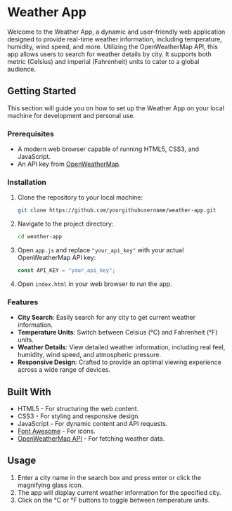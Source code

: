 # Weather App

Welcome to the Weather App, a dynamic and user-friendly web application designed to provide real-time weather information, including temperature, humidity, wind speed, and more. Utilizing the OpenWeatherMap API, this app allows users to search for weather details by city. It supports both metric (Celsius) and imperial (Fahrenheit) units to cater to a global audience.

## Getting Started

This section will guide you on how to set up the Weather App on your local machine for development and personal use.

### Prerequisites

- A modern web browser capable of running HTML5, CSS3, and JavaScript.
- An API key from [OpenWeatherMap](https://openweathermap.org/api).

### Installation

1. Clone the repository to your local machine:
   ```bash
   git clone https://github.com/yourgithubusername/weather-app.git
   ```

2. Navigate to the project directory:
   ```bash
   cd weather-app
   ```

3. Open `app.js` and replace `"your_api_key"` with your actual OpenWeatherMap API key:
   ```javascript
   const API_KEY = "your_api_key";
   ```

4. Open `index.html` in your web browser to run the app.

### Features

- **City Search**: Easily search for any city to get current weather information.
- **Temperature Units**: Switch between Celsius (°C) and Fahrenheit (°F) units.
- **Weather Details**: View detailed weather information, including real feel, humidity, wind speed, and atmospheric pressure.
- **Responsive Design**: Crafted to provide an optimal viewing experience across a wide range of devices.

## Built With

- HTML5 - For structuring the web content.
- CSS3 - For styling and responsive design.
- JavaScript - For dynamic content and API requests.
- [Font Awesome](https://fontawesome.com/) - For icons.
- [OpenWeatherMap API](https://openweathermap.org/api) - For fetching weather data.

## Usage

1. Enter a city name in the search box and press enter or click the magnifying glass icon.
2. The app will display current weather information for the specified city.
3. Click on the °C or °F buttons to toggle between temperature units.
